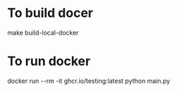 # To build docer
make build-local-docker

# To run docker
docker run --rm -it  ghcr.io/testing:latest  python main.py